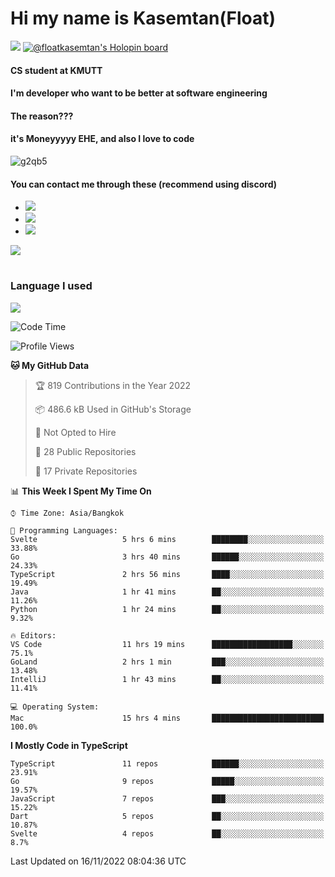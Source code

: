 # Hi my name is Kasemtan(Float)
![](https://64.media.tumblr.com/9c2a8f831efe8da556ffbf89cebb52c9/b86c1ab833a37e32-93/s1280x1920/d000dc22f75df64be2bc150f5fa69c4f6df6bb07.gifv)
[![@floatkasemtan's Holopin board](https://holopin.me/floatkasemtan)](https://holopin.io/@floatkasemtan)
#### CS student at KMUTT
#### I'm developer who want to be better at software engineering
#### The reason???
#### it's Moneyyyyy EHE, and also I love to code
![g2qb5](https://user-images.githubusercontent.com/69688279/175812510-9235eaf7-72f7-40d3-b163-56efa9aa5c6b.gif)

#### You can contact me through these (recommend using discord)
- [![](https://img.shields.io/badge/Discord-5865F2?logo=Discord&logoColor=white)](https://discordapp.com/users/278155096225742848)
- [![](https://img.shields.io/badge/Facebook-1877F2?logo=facebook&logoColor=white)](https://www.facebook.com/float.teavasirichokchai/)
- [![](https://img.shields.io/badge/linkedin-0A66C2?logo=linkedin&logoColor=white)](https://www.linkedin.com/in/kasemtan-teavasirichokchai-975531227/)

[![](https://github-readme-stats.vercel.app/api?username=FloatKasemtan&show_icons=true&theme=nightowl)]()
#
### Language I used
[![](https://github-readme-stats.vercel.app/api/top-langs/?username=FloatKasemtan&layout=compact&theme=nightowl)]()
<!--START_SECTION:waka-->
![Code Time](http://img.shields.io/badge/Code%20Time-804%20hrs%2033%20mins-blue)

![Profile Views](http://img.shields.io/badge/Profile%20Views-6-blue)

**🐱 My GitHub Data** 

> 🏆 819 Contributions in the Year 2022
 > 
> 📦 486.6 kB Used in GitHub's Storage 
 > 
> 🚫 Not Opted to Hire
 > 
> 📜 28 Public Repositories 
 > 
> 🔑 17 Private Repositories  
 > 
📊 **This Week I Spent My Time On** 

```text
⌚︎ Time Zone: Asia/Bangkok

💬 Programming Languages: 
Svelte                   5 hrs 6 mins        ████████░░░░░░░░░░░░░░░░░   33.88% 
Go                       3 hrs 40 mins       ██████░░░░░░░░░░░░░░░░░░░   24.33% 
TypeScript               2 hrs 56 mins       ████░░░░░░░░░░░░░░░░░░░░░   19.49% 
Java                     1 hr 41 mins        ██░░░░░░░░░░░░░░░░░░░░░░░   11.26% 
Python                   1 hr 24 mins        ██░░░░░░░░░░░░░░░░░░░░░░░   9.32%

🔥 Editors: 
VS Code                  11 hrs 19 mins      ██████████████████░░░░░░░   75.1% 
GoLand                   2 hrs 1 min         ███░░░░░░░░░░░░░░░░░░░░░░   13.48% 
IntelliJ                 1 hr 43 mins        ██░░░░░░░░░░░░░░░░░░░░░░░   11.41%

💻 Operating System: 
Mac                      15 hrs 4 mins       █████████████████████████   100.0%

```

**I Mostly Code in TypeScript** 

```text
TypeScript               11 repos            ██████░░░░░░░░░░░░░░░░░░░   23.91% 
Go                       9 repos             █████░░░░░░░░░░░░░░░░░░░░   19.57% 
JavaScript               7 repos             ███░░░░░░░░░░░░░░░░░░░░░░   15.22% 
Dart                     5 repos             ██░░░░░░░░░░░░░░░░░░░░░░░   10.87% 
Svelte                   4 repos             ██░░░░░░░░░░░░░░░░░░░░░░░   8.7%

```



 Last Updated on 16/11/2022 08:04:36 UTC
<!--END_SECTION:waka-->
<!--
**FloatKasemtan/FloatKasemtan** is a ✨ _special_ ✨ repository because its `README.md` (this file) appears on your GitHub profile.

Here are some ideas to get you started:

- 🔭 I’m currently working on ...
- 🌱 I’m currently learning ...
- 👯 I’m looking to collaborate on ...
- 🤔 I’m looking for help with ...
- 💬 Ask me about ...
- 📫 How to reach me: ...
- 😄 Pronouns: ...
- ⚡ Fun fact: ...
-->
